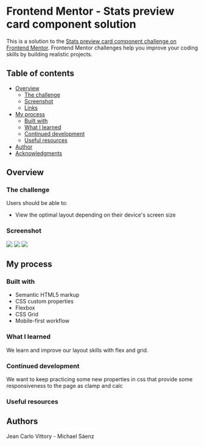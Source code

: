 # Frontend Mentor - Stats preview card component solution

This is a solution to the
[Stats preview card component challenge on Frontend Mentor](https://www.frontendmentor.io/challenges/stats-preview-card-component-8JqbgoU62).
Frontend Mentor challenges help you improve your coding skills by building realistic projects.

## Table of contents

- [Overview](#overview)
  - [The challenge](#the-challenge)
  - [Screenshot](#screenshot)
  - [Links](#links)
- [My process](#my-process)
  - [Built with](#built-with)
  - [What I learned](#what-i-learned)
  - [Continued development](#continued-development)
  - [Useful resources](#useful-resources)
- [Author](#author)
- [Acknowledgments](#acknowledgments)

## Overview

### The challenge

Users should be able to:

- View the optimal layout depending on their device's screen size

### Screenshot

![](./screenshots/lg-size.png) ![](./screenshots/md-size.png) ![](./screenshots/sm-size.png)

## My process

### Built with

- Semantic HTML5 markup
- CSS custom properties
- Flexbox
- CSS Grid
- Mobile-first workflow

### What I learned

We learn and improve our layout skills with flex and grid.

### Continued development

We want to keep practicing some new properties in css that provide some responsiveness to the page
as clamp and calc

### Useful resources

## Authors

Jean Carlo Vittory - Michael Sáenz

